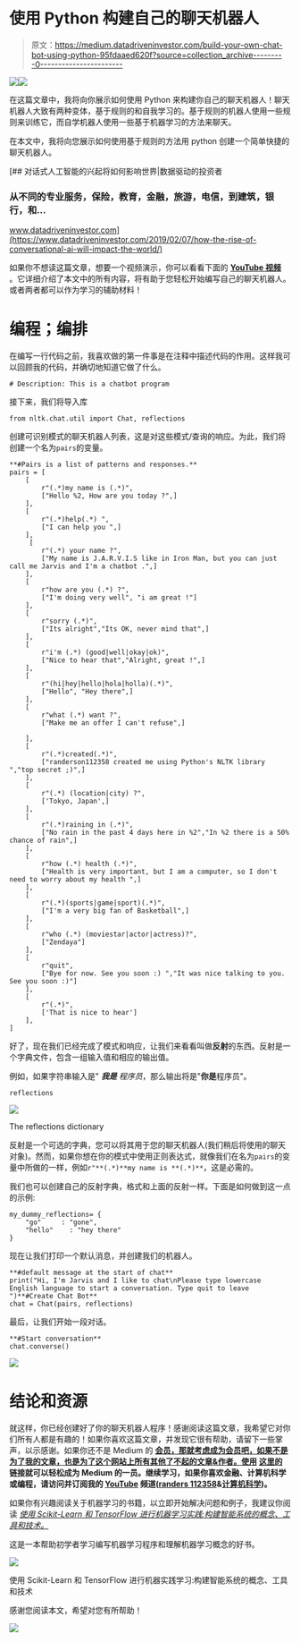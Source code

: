 # 使用 Python 构建自己的聊天机器人

> 原文：<https://medium.datadriveninvestor.com/build-your-own-chat-bot-using-python-95fdaaed620f?source=collection_archive---------0----------------------->

[![](img/4717b144d7bd1e04e163d4f2ee9cf524.png)](http://www.track.datadriveninvestor.com/1B9E)![](img/f1374751ce5f901766f65d60e267ef78.png)

在这篇文章中，我将向你展示如何使用 Python 来构建你自己的聊天机器人！聊天机器人大致有两种变体，基于规则的和自我学习的。基于规则的机器人使用一些规则来训练它，而自学机器人使用一些基于机器学习的方法来聊天。

在本文中，我将向您展示如何使用基于规则的方法用 python 创建一个简单快捷的聊天机器人。

[](https://www.datadriveninvestor.com/2019/02/07/how-the-rise-of-conversational-ai-will-impact-the-world/) [## 对话式人工智能的兴起将如何影响世界|数据驱动的投资者

### 从不同的专业服务，保险，教育，金融，旅游，电信，到建筑，银行，和…

www.datadriveninvestor.com](https://www.datadriveninvestor.com/2019/02/07/how-the-rise-of-conversational-ai-will-impact-the-world/) 

如果你不想读这篇文章，想要一个视频演示，你可以看看下面的 [**YouTube 视频**](https://youtu.be/FFT4p6me2g0) 。它详细介绍了本文中的所有内容，将有助于您轻松开始编写自己的聊天机器人。或者两者都可以作为学习的辅助材料！

# 编程；编排

在编写一行代码之前，我喜欢做的第一件事是在注释中描述代码的作用。这样我可以回顾我的代码，并确切地知道它做了什么。

```
# Description: This is a chatbot program
```

接下来，我们将导入库

```
from nltk.chat.util import Chat, reflections
```

创建可识别模式的聊天机器人列表，这是对这些模式/查询的响应。为此，我们将创建一个名为`pairs`的变量。

```
**#Pairs is a list of patterns and responses.**
pairs = [
    [
        r"(.*)my name is (.*)",
        ["Hello %2, How are you today ?",]
    ],
    [
        r"(.*)help(.*) ",
        ["I can help you ",]
    ],
     [
        r"(.*) your name ?",
        ["My name is J.A.R.V.I.S like in Iron Man, but you can just call me Jarvis and I'm a chatbot .",]
    ],
    [
        r"how are you (.*) ?",
        ["I'm doing very well", "i am great !"]
    ],
    [
        r"sorry (.*)",
        ["Its alright","Its OK, never mind that",]
    ],
    [
        r"i'm (.*) (good|well|okay|ok)",
        ["Nice to hear that","Alright, great !",]
    ],
    [
        r"(hi|hey|hello|hola|holla)(.*)",
        ["Hello", "Hey there",]
    ],
    [
        r"what (.*) want ?",
        ["Make me an offer I can't refuse",]

    ],
    [
        r"(.*)created(.*)",
        ["randerson112358 created me using Python's NLTK library ","top secret ;)",]
    ],
    [
        r"(.*) (location|city) ?",
        ['Tokyo, Japan',]
    ],
    [
        r"(.*)raining in (.*)",
        ["No rain in the past 4 days here in %2","In %2 there is a 50% chance of rain",]
    ],
    [
        r"how (.*) health (.*)",
        ["Health is very important, but I am a computer, so I don't need to worry about my health ",]
    ],
    [
        r"(.*)(sports|game|sport)(.*)",
        ["I'm a very big fan of Basketball",]
    ],
    [
        r"who (.*) (moviestar|actor|actress)?",
        ["Zendaya"]
    ],
    [
        r"quit",
        ["Bye for now. See you soon :) ","It was nice talking to you. See you soon :)"]
    ],
    [
        r"(.*)",
        ['That is nice to hear']
    ],
]
```

好了，现在我们已经完成了模式和响应，让我们来看看叫做**反射**的东西。反射是一个字典文件，包含一组输入值和相应的输出值。

例如，如果字符串输入是" ***我是*** *程序员*，那么输出将是"**你是**程序员"。

```
reflections
```

![](img/79807fefb226470255d98e96a6941093.png)

The reflections dictionary

反射是一个可选的字典，您可以将其用于您的聊天机器人(我们稍后将使用的聊天对象)。然而，如果你想在你的模式中使用正则表达式，就像我们在名为`pairs`的变量中所做的一样，例如`r"**(.*)**my name is **(.*)**`，这是必需的。

我们也可以创建自己的反射字典，格式和上面的反射一样。下面是如何做到这一点的示例:

```
my_dummy_reflections= {
    "go"     : "gone",
    "hello"    : "hey there"
}
```

现在让我们打印一个默认消息，并创建我们的机器人。

```
**#default message at the start of chat**
print("Hi, I'm Jarvis and I like to chat\nPlease type lowercase English language to start a conversation. Type quit to leave ")**#Create Chat Bot**
chat = Chat(pairs, reflections)
```

最后，让我们开始一段对话。

```
**#Start conversation**
chat.converse()
```

![](img/28dff18a40c2a93e53009aab7aeeca28.png)

# 结论和资源

就这样，你已经创建好了你的聊天机器人程序！感谢阅读这篇文章，我希望它对你们所有人都是有趣的！如果你喜欢这篇文章，并发现它很有帮助，请留下一些掌声，以示感谢。如果你还不是 Medium 的 [**会员，那就考虑成为会员吧，如果不是为了我的文章，也是为了这个网站上所有其他了不起的文章&作者。使用**](https://randerson112358.medium.com/membership) **[**这里的**](https://randerson112358.medium.com/membership) 链接就可以轻松成为 Medium 的一员。继续学习，如果你喜欢金融、计算机科学或编程，请访问并订阅我的 [YouTube](https://www.youtube.com/channel/UCaV_0qp2NZd319K4_K8Z5SQ) 频道([randers 112358](https://www.youtube.com/channel/UCaV_0qp2NZd319K4_K8Z5SQ)&[计算机科学](https://www.youtube.com/channel/UCbmb5IoBtHZTpYZCDBOC1CA))。**

如果你有兴趣阅读关于机器学习的书籍，以立即开始解决问题和例子，我建议你阅读 [*使用 Scikit-Learn 和 TensorFlow 进行机器学习实践:构建智能系统的概念、工具和技术。*](https://www.amazon.com/Hands-Machine-Learning-Scikit-Learn-TensorFlow/dp/1491962291/ref=sr_1_1?crid=10QDWDNMUMCYF&keywords=hands-on%20machine%20learning%20with%20scikit-learn%20and%20tensorflow&qid=1563929293&s=books&sprefix=hands-on%20machine%2Cstripbooks-intl-ship%2C143&sr=1-1&source=post_page---------------------------)

这是一本帮助初学者学习编写机器学习程序和理解机器学习概念的好书。

![](img/e04d87384e15c1a16dcb7d3eadd19a76.png)

使用 Scikit-Learn 和 TensorFlow 进行机器实践学习:构建智能系统的概念、工具和技术

感谢您阅读本文，希望对您有所帮助！

![](img/c4a66e6440a2a03ef8c2a216451a0778.png)